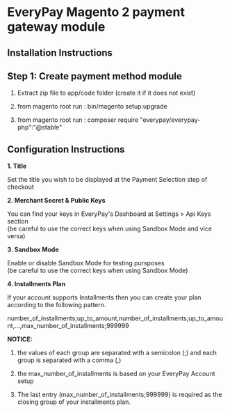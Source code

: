 # EveryPay Magento 2 payment gateway module 


## Installation Instructions

## Step 1: Create payment method module

1. Extract zip file to app/code folder (create it if it does not exist)

2. from magento root run : bin/magento setup:upgrade

3. from magento root run : composer require "everypay/everypay-php":"@stable"



## Configuration Instructions

**1. Title**

Set the title you wish to be displayed at the Payment Selection step of checkout

**2. Merchant Secret & Public Keys**  

You can find your keys in EveryPay's Dashboard at Settings > Api Keys section<br>
(be careful to use the correct keys when using Sandbox Mode and vice versa)
 
**3. Sandbox Mode**

Enable or disable Sandbox Mode for testing pursposes<br>
(be careful to use the correct keys when using Sandbox Mode)

**4. Installments Plan**

If your account supports Installments then you can create your plan according to the following pattern.

number_of_installments;up_to_amount,number_of_installments;up_to_amount,...,max_number_of_installments;999999

**NOTICE:**
 1. the values of each group are separated with a semicolon (;) and each group is separated with a comma (,)  
 
 2. the max_number_of_installments is based on your EveryPay Account setup
 
 3. The last entry (max_number_of_installments;999999) is required as the closing group of your installments plan.
